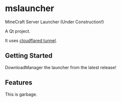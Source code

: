 # mslauncher

MineCraft Server Launcher (Under Construction!)

A Qt project.

It uses [cloudflared tunnel]("https://github.com/cloudflare/cloudflared").

## Getting Started 

DownloadManager the launcher from the latest release!

## Features

This is garbage.
